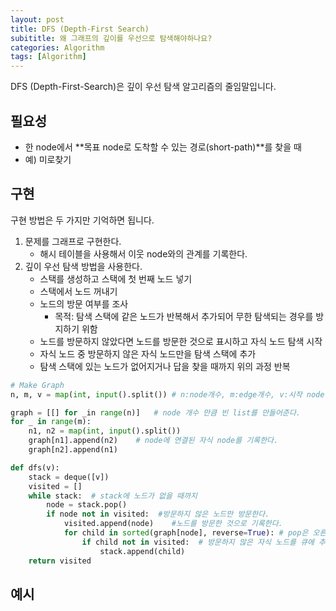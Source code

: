 ```yaml
---
layout: post
title: DFS (Depth-First Search) 
subititle: 왜 그래프의 깊이를 우선으로 탐색해야하나요?
categories: Algorithm
tags: [Algorithm]
---
```

DFS (Depth-First-Search)은 깊이 우선 탐색 알고리즘의 줄임말입니다.

## 필요성

* 한 node에서 **목표 node로 도착할 수 있는 경로(short-path)**를 찾을 때
* 예) 미로찾기

## 구현

구현 방법은 두 가지만 기억하면 됩니다.

1. 문제를 그래프로 구현한다.
   * 해시 테이블을 사용해서 이웃 node와의 관계를 기록한다.
2. 깊이 우선 탐색 방법을 사용한다.
   * 스택를 생성하고 스택에 첫 번째 노드 넣기
   * 스택에서 노드 꺼내기
   * 노드의 방문 여부를 조사
     * 목적: 탐색 스택에 같은 노드가 반복해서 추가되어 무한 탐색되는 경우를 방지하기 위함
   * 노드를 방문하지 않았다면 노드를 방문한 것으로 표시하고 자식 노드 탐색 시작
   * 자식 노드 중 방문하지 않은 자식 노드만을 탐색 스택에 추가
   * 탐색 스택에 있는 노드가 없어지거나 답을 찾을 때까지 위의 과정 반복

```python
# Make Graph
n, m, v = map(int, input().split()) # n:node개수, m:edge개수, v:시작 node

graph = [[] for _in range(n)]	# node 개수 만큼 빈 list를 만들어준다.
for _ in range(m):
    n1, n2 = map(int, input().split())
    graph[n1].append(n2)	# node에 연결된 자식 node를 기록한다.
    graph[n2].append(n1)

def dfs(v):
    stack = deque([v])
    visited = []
    while stack:  # stack에 노드가 없을 때까지
        node = stack.pop()
        if node not in visited:  #방문하지 않은 노드만 방문한다.
          	visited.append(node)	#노드를 방문한 것으로 기록한다.
            for child in sorted(graph[node], reverse=True): # pop은 오른쪽 원소부터 꺼내므로 내림차순 정렬해준다.
                if child not in visited:  # 방문하지 않은 자식 노드를 큐에 추가한다.
                    stack.append(child)
    return visited
```

## 예시





[1]: https://dasolu.github.io/basic/2021/04/15/data-structure-stack.html


